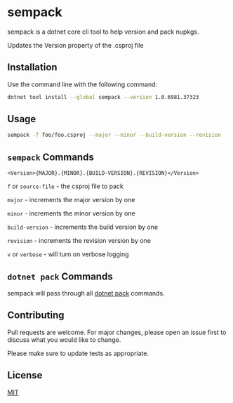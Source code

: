 # sempack

sempack is a dotnet core cli tool to help version and pack nupkgs.

Updates the Version property of the .csproj file


## Installation

Use the command line with the following command:

```bash
dotnet tool install --global sempack --version 1.0.6981.37323
```

## Usage

```bash
sempack -f foo/foo.csproj --major --minor --build-version --revision
```
## `sempack` Commands

`<Version>{MAJOR}.{MINOR}.{BUILD-VERSION}.{REVISION}</Version>` 

`f` or `source-file` - the csproj file to pack

`major` - increments the major version by one

`minor` - increments the minor version by one

`build-version` - increments the build version by one

`revision` - increments the revision version by one

`v` or `verbose` - will turn on verbose logging


## `dotnet pack` Commands

sempack will pass through all [dotnet pack](https://docs.microsoft.com/en-us/dotnet/core/tools/dotnet-pack?tabs=netcore2x) commands.

## Contributing
Pull requests are welcome. For major changes, please open an issue first to discuss what you would like to change.

Please make sure to update tests as appropriate.

## License
[MIT](https://choosealicense.com/licenses/mit/)
